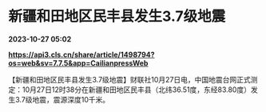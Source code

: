# 新疆和田地区民丰县发生3.7级地震

**2023-10-27 05:02**

**https://api3.cls.cn/share/article/1498794?os=web&sv=7.7.5&app=CailianpressWeb**

【新疆和田地区民丰县发生3.7级地震】财联社10月27日电，中国地震台网正式测定：10月27日12时38分在新疆和田地区民丰县（北纬36.51度，东经83.80度）发生3.7级地震，震源深度10千米。